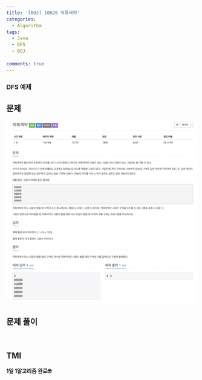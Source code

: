 ```yaml
---
title: '[BOJ] 10026 적록색약'
categories:
  - Algorithm
tags:
  - Java
  - DFS
  - BOJ

comments: true 
---
```

### DFS 예제

## 문제
 <a href="/assets/images/BOJ10026.png"><img src="/assets/images/BOJ10026.png"></a>
 <br/>

## 문제 풀이
<script src="https://gist.github.com/kyeahen/7f82f308249537827e52e708ec8b133d.js"></script>
<br/>

## TMI

**1일 1알고리즘 완료🤓**


